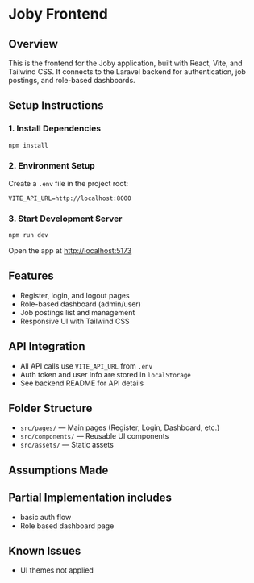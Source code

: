 # Joby Frontend

## Overview
This is the frontend for the Joby application, built with React, Vite, and Tailwind CSS. It connects to the Laravel backend for authentication, job postings, and role-based dashboards.

## Setup Instructions

### 1. Install Dependencies
```sh
npm install
```

### 2. Environment Setup
Create a `.env` file in the project root:
```env
VITE_API_URL=http://localhost:8000
```

### 3. Start Development Server
```sh
npm run dev
```

Open the app at [http://localhost:5173](http://localhost:5173)

## Features
- Register, login, and logout pages
- Role-based dashboard (admin/user)
- Job postings list and management
- Responsive UI with Tailwind CSS

## API Integration
- All API calls use `VITE_API_URL` from `.env`
- Auth token and user info are stored in `localStorage`
- See backend README for API details

## Folder Structure
- `src/pages/` — Main pages (Register, Login, Dashboard, etc.)
- `src/components/` — Reusable UI components
- `src/assets/` — Static assets

## Assumptions Made

## Partial Implementation includes
- basic auth flow
- Role based dashboard page

## Known Issues
- UI themes not applied

